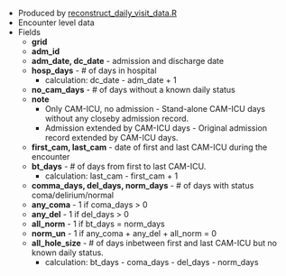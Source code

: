 * Produced by [reconstruct_daily_visit_data.R](https://github.com/meerkatR/BioVU/blob/master/reconstruct_daily_visit_data.R)
* Encounter level data
* Fields
  * __grid__
  * __adm_id__ 
  * __adm_date, dc_date__ - admission and discharge date
  * __hosp_days__ - # of days in hospital
    * calculation: dc_date - adm_date + 1 
  * __no_cam_days__ - # of days without a known daily status 
  * __note__
    * Only CAM-ICU, no admission - Stand-alone CAM-ICU days without any closeby admission record.
    * Admission extended by CAM-ICU days - Original admission record extended by CAM-ICU days. 
  * __first_cam, last_cam__ - date of first and last CAM-ICU during the encounter
  * __bt_days__ - # of days from first to last CAM-ICU.
    * calculation: last_cam - first_cam + 1
  * __comma_days, del_days, norm_days__ - # of days with status coma/delirium/normal
  * __any_coma__ - 1 if coma_days > 0
  * __any_del__ - 1 if del_days > 0
  * __all_norm__ - 1 if bt_days = norm_days
  * __norm_un__ - 1 if any_coma + any_del + all_norm = 0
  * __all_hole_size__ - # of days inbetween first and last CAM-ICU but no known daily status.
    * calculation: bt_days - coma_days - del_days - norm_days
